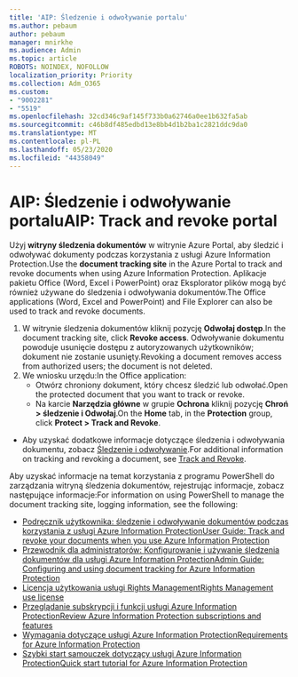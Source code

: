 ```yaml
---
title: 'AIP: Śledzenie i odwoływanie portalu'
ms.author: pebaum
author: pebaum
manager: mnirkhe
ms.audience: Admin
ms.topic: article
ROBOTS: NOINDEX, NOFOLLOW
localization_priority: Priority
ms.collection: Adm_O365
ms.custom:
- "9002281"
- "5519"
ms.openlocfilehash: 32cd346c9af145f733b0a62746a0ee1b632fa5ab
ms.sourcegitcommit: c46b8df485edbd13e8bb4d1b2ba1c2821ddc9da0
ms.translationtype: MT
ms.contentlocale: pl-PL
ms.lasthandoff: 05/23/2020
ms.locfileid: "44358049"
---
```

# <a name="aip-track-and-revoke-portal"></a><span data-ttu-id="53b94-102">AIP: Śledzenie i odwoływanie portalu</span><span class="sxs-lookup"><span data-stu-id="53b94-102">AIP: Track and revoke portal</span></span>

<span data-ttu-id="53b94-103">Użyj **witryny śledzenia dokumentów** w witrynie Azure Portal, aby śledzić i odwoływać dokumenty podczas korzystania z usługi Azure Information Protection.</span><span class="sxs-lookup"><span data-stu-id="53b94-103">Use the **document tracking site** in the Azure Portal to track and revoke documents when using Azure Information Protection.</span></span> <span data-ttu-id="53b94-104">Aplikacje pakietu Office (Word, Excel i PowerPoint) oraz Eksplorator plików mogą być również używane do śledzenia i odwoływania dokumentów.</span><span class="sxs-lookup"><span data-stu-id="53b94-104">The Office applications (Word, Excel and PowerPoint) and File Explorer can also be used to track and revoke documents.</span></span>

1. <span data-ttu-id="53b94-105">W witrynie śledzenia dokumentów kliknij pozycję **Odwołaj dostęp**.</span><span class="sxs-lookup"><span data-stu-id="53b94-105">In the document tracking site, click **Revoke access**.</span></span> <span data-ttu-id="53b94-106">Odwoływanie dokumentu powoduje usunięcie dostępu z autoryzowanych użytkowników; dokument nie zostanie usunięty.</span><span class="sxs-lookup"><span data-stu-id="53b94-106">Revoking a document removes access from authorized users; the document is not deleted.</span></span>
2. <span data-ttu-id="53b94-107">We wniosku urzędu:</span><span class="sxs-lookup"><span data-stu-id="53b94-107">In the Office application:</span></span>
    - <span data-ttu-id="53b94-108">Otwórz chroniony dokument, który chcesz śledzić lub odwołać.</span><span class="sxs-lookup"><span data-stu-id="53b94-108">Open the protected document that you want to track or revoke.</span></span>
    - <span data-ttu-id="53b94-109">Na karcie **Narzędzia główne** w grupie **Ochrona** kliknij pozycję **Chroń > śledzenie i Odwołaj**.</span><span class="sxs-lookup"><span data-stu-id="53b94-109">On the **Home** tab, in the **Protection** group, click **Protect > Track and Revoke**.</span></span>

- <span data-ttu-id="53b94-110">Aby uzyskać dodatkowe informacje dotyczące śledzenia i odwoływania dokumentu, zobacz [Śledzenie i odwoływanie](https://docs.microsoft.com/azure/information-protection/rms-client/client-track-revoke).</span><span class="sxs-lookup"><span data-stu-id="53b94-110">For additional information on tracking and revoking a document, see [Track and Revoke](https://docs.microsoft.com/azure/information-protection/rms-client/client-track-revoke).</span></span>

<span data-ttu-id="53b94-111">Aby uzyskać informacje na temat korzystania z programu PowerShell do zarządzania witryną śledzenia dokumentów, rejestrując informacje, zobacz następujące informacje:</span><span class="sxs-lookup"><span data-stu-id="53b94-111">For information on using PowerShell to manage the document tracking site, logging information, see the following:</span></span>
- [<span data-ttu-id="53b94-112">Podręcznik użytkownika: śledzenie i odwoływanie dokumentów podczas korzystania z usługi Azure Information Protection</span><span class="sxs-lookup"><span data-stu-id="53b94-112">User Guide: Track and revoke your documents when you use Azure Information Protection</span></span>](https://docs.microsoft.com/azure/information-protection/rms-client/client-track-revoke)
- [<span data-ttu-id="53b94-113">Przewodnik dla administratorów: Konfigurowanie i używanie śledzenia dokumentów dla usługi Azure Information Protection</span><span class="sxs-lookup"><span data-stu-id="53b94-113">Admin Guide: Configuring and using document tracking for Azure Information Protection</span></span>](https://docs.microsoft.com/azure/information-protection/rms-client/client-admin-guide-document-tracking)
- [<span data-ttu-id="53b94-114">Licencja użytkowania usługi Rights Management</span><span class="sxs-lookup"><span data-stu-id="53b94-114">Rights Management use license</span></span>](https://docs.microsoft.com/azure/information-protection/configure-usage-rights#rights-management-use-license)
- [<span data-ttu-id="53b94-115">Przeglądanie subskrypcji i funkcji usługi Azure Information Protection</span><span class="sxs-lookup"><span data-stu-id="53b94-115">Review Azure Information Protection subscriptions and features</span></span>](https://azure.microsoft.com/pricing/details/information-protection)
- [<span data-ttu-id="53b94-116">Wymagania dotyczące usługi Azure Information Protection</span><span class="sxs-lookup"><span data-stu-id="53b94-116">Requirements for Azure Information Protection</span></span>](https://docs.microsoft.com/azure/information-protection/get-started/requirements)
- [<span data-ttu-id="53b94-117">Szybki start samouczek dotyczący usługi Azure Information Protection</span><span class="sxs-lookup"><span data-stu-id="53b94-117">Quick start tutorial for Azure Information Protection</span></span>](https://docs.microsoft.com/azure/information-protection/get-started/infoprotect-quick-start-tutorial)
